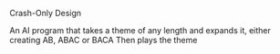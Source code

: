 Crash-Only Design

An AI program that takes a theme of any length and expands it, either creating AB, ABAC or BACA
Then plays the theme

